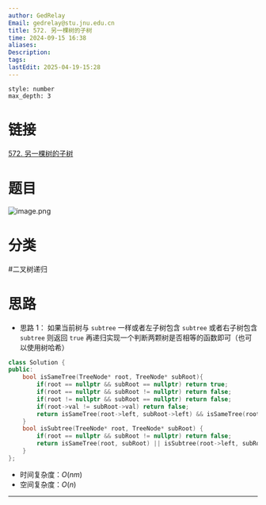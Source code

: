 ```yaml
---
author: GedRelay
Email: gedrelay@stu.jnu.edu.cn
title: 572. 另一棵树的子树
time: 2024-09-15 16:38
aliases: 
Description: 
tags: 
lastEdit: 2025-04-19-15:28
---
```


```toc
style: number
max_depth: 3
```

# 链接
[572. 另一棵树的子树](https://leetcode.cn/problems/subtree-of-another-tree/) 

# 题目
![image.png](https://ged-pic-bed.oss-cn-guangzhou.aliyuncs.com/img/202409151638042.png)


# 分类
#二叉树递归 

# 思路
- 思路 1：
如果当前树与 `subtree` 一样或者左子树包含 `subtree` 或者右子树包含 `subtree` 则返回 `true` 
再递归实现一个判断两颗树是否相等的函数即可（也可以使用树哈希）


```cpp
class Solution {
public:
    bool isSameTree(TreeNode* root, TreeNode* subRoot){
        if(root == nullptr && subRoot == nullptr) return true;
        if(root == nullptr && subRoot != nullptr) return false;
        if(root != nullptr && subRoot == nullptr) return false;
        if(root->val != subRoot->val) return false;
        return isSameTree(root->left, subRoot->left) && isSameTree(root->right, subRoot->right);
    }
    bool isSubtree(TreeNode* root, TreeNode* subRoot) {
        if(root == nullptr && subRoot != nullptr) return false;
        return isSameTree(root, subRoot) || isSubtree(root->left, subRoot) || isSubtree(root->right, subRoot);
    }
};
```


- 时间复杂度：${O\left( nm \right)  }$ 
- 空间复杂度：${O\left( n \right)  }$ 


---

